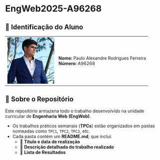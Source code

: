 # EngWeb2025-A96268

## 📌 Identificação do Aluno  

<table>
  <tr>
    <td><img src="./Images/Profile.jpg" width="150"></td>
    <td>
      <strong>Nome:</strong> Paulo Alexandre Rodrigues Ferreira  
      <br>
      <strong>Número:</strong> A96268  
    </td>
  </tr>
</table>  

## 📂 Sobre o Repositório  

Este repositório armazena todo o trabalho desenvolvido na unidade curricular de **Engenharia Web (EngWeb)**.  

- Os trabalhos práticos semanais (**TPCs**) estão organizados em pastas nomeadas como `TPC1`, `TPC2`, `TPC3`, etc.  
- Cada pasta contém um **README.md**, que inclui:  
  - 📅 **Título e data de realização**  
  - 📝 **Descrição detalhada do trabalho realizado**  
  - 📁 **Lista de Resultados**  